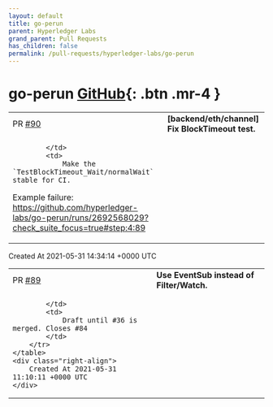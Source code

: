 ```yaml
---
layout: default
title: go-perun
parent: Hyperledger Labs
grand_parent: Pull Requests
has_children: false
permalink: /pull-requests/hyperledger-labs/go-perun
---
```


# go-perun <span class="fs-3 right-align">[GitHub](https://github.com/hyperledger-labs/go-perun){: .btn .mr-4 }</span>


<div>
    <table>
        <tr>
            <td>
                PR <a href="https://github.com/hyperledger-labs/go-perun/pull/90" class=".btn">#90</a>
            </td>
            <td>
                <b>
                    [backend/eth/channel] Fix BlockTimeout test.
                </b>
            </td>
        </tr>
        <tr>
            <td>
                
            </td>
            <td>
                Make the `TestBlockTimeout_Wait/normalWait` stable for CI.  
Example failure: https://github.com/hyperledger-labs/go-perun/runs/2692568029?check_suite_focus=true#step:4:89
            </td>
        </tr>
    </table>
    <div class="right-align">
        Created At 2021-05-31 14:34:14 +0000 UTC
    </div>
</div>

<div>
    <table>
        <tr>
            <td>
                PR <a href="https://github.com/hyperledger-labs/go-perun/pull/89" class=".btn">#89</a>
            </td>
            <td>
                <b>
                    Use EventSub instead of Filter/Watch.
                </b>
            </td>
        </tr>
        <tr>
            <td>
                
            </td>
            <td>
                Draft until #36 is merged. Closes #84 
            </td>
        </tr>
    </table>
    <div class="right-align">
        Created At 2021-05-31 11:10:11 +0000 UTC
    </div>
</div>

